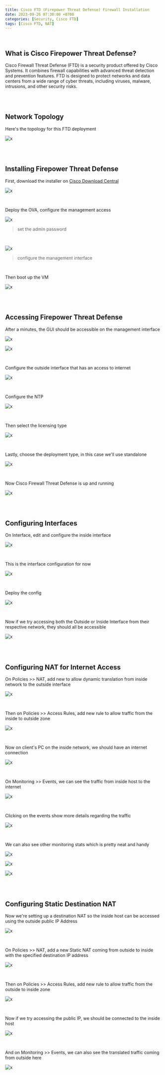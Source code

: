 ```yaml
---
title: Cisco FTD (Firepower Threat Defense) Firewall Installation
date: 2023-09-26 07:30:00 +0700
categories: [Security, Cisco FTD]
tags: [Cisco FTD, NAT]
---
```


<br>

## What is Cisco Firepower Threat Defense?

Cisco Firewall Threat Defense (FTD) is a security product offered by Cisco Systems. It combines firewall capabilities with advanced threat detection and prevention features. FTD is designed to protect networks and data centers from a wide range of cyber threats, including viruses, malware, intrusions, and other security risks.

<br>
<br>

## Network Topology

Here's the topology for this FTD deployment

![x](/static/2023-09-26-ftd/00.png)

<br>
<br>

## Installing Firepower Threat Defense

First, download the installer on [Cisco Download Central](https://software.cisco.com/download/)

![x](/static/2023-09-26-ftd/01.png)

<br>

Deploy the OVA, configure the management access

![x](/static/2023-09-26-ftd/01a.png)

> set the admin password

<br>

![x](/static/2023-09-26-ftd/01b.png)

> configure the management interface

<br>

Then boot up the VM

![x](/static/2023-09-26-ftd/02.png)

<br>
<br>

## Accessing Firepower Threat Defense

After a minutes, the GUI should be accessible on the management interface

![x](/static/2023-09-26-ftd/03.png)

![x](/static/2023-09-26-ftd/03a.png)

<br>

Configure the outside interface that has an access to internet

![x](/static/2023-09-26-ftd/04.png)

<br>

Configure the NTP

![x](/static/2023-09-26-ftd/05.png)

<br>

Then select the licensing type

![x](/static/2023-09-26-ftd/06.png)

<br>

Lastly, choose the deployment type, in this case we'll use standalone

![x](/static/2023-09-26-ftd/07.png)

<br>

Now Cisco Firewall Threat Defense is up and running

![x](/static/2023-09-26-ftd/06a.png)

<br>
<br>

## Configuring Interfaces

On Interface, edit and configure the inside interface

![x](/static/2023-09-26-ftd/06b.png)

<br>

This is the interface configuration for now

![x](/static/2023-09-26-ftd/07a.png)

<br>

Deploy the config

![x](/static/2023-09-26-ftd/07b.png)

<br>

Now if we try accessing both the Outside or Inside Interface from their respective network, they should all be accessible

![x](/static/2023-09-26-ftd/08.png)

<br>
<br>

## Configuring NAT for Internet Access

On Policies >> NAT, add new to allow dynamic translation from inside network to the outside interface

![x](/static/2023-09-26-ftd/09.png)

<br>

Then on Policies >> Access Rules, add new rule to allow traffic from the inside to outside zone

![x](/static/2023-09-26-ftd/10.png)

<br>

Now on client's PC on the inside network, we should have an internet connection

![x](/static/2023-09-26-ftd/11.png)

<br>

On Monitoring >> Events, we can see the traffic from inside host to the internet

![x](/static/2023-09-26-ftd/12c.png)

<br>

Clicking on the events show more details regarding the traffic

![x](/static/2023-09-26-ftd/12d.png)

<br>

We can also see other monitoring stats which is pretty neat and handy

![x](/static/2023-09-26-ftd/12.png)

![x](/static/2023-09-26-ftd/12a.png)

![x](/static/2023-09-26-ftd/12b.png)

<br>
<br>

## Configuring Static Destination NAT

Now we're setting up a destination NAT so the inside host can be accessed using the outside public IP Address

![x](/static/2023-09-26-ftd/00a.png)

<br>

On Policies >> NAT, add a new Static NAT coming from outside to inside with the specified destination IP address

![x](/static/2023-09-26-ftd/13.png)

<br>

Then on Policies >> Access Rules, add new rule to allow traffic from the outside to inside zone

![x](/static/2023-09-26-ftd/14.png)

<br>

Now if we try accessing the public IP, we should be connected to the inside host

![x](/static/2023-09-26-ftd/15.png)

<br>

And on Monitoring >> Events, we can also see the translated traffic coming from outside here

![x](/static/2023-09-26-ftd/16.png)

<br>